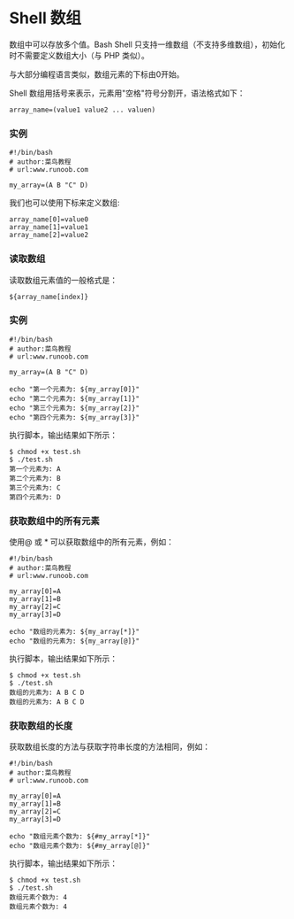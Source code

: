 # Shell 数组

数组中可以存放多个值。Bash Shell 只支持一维数组（不支持多维数组），初始化时不需要定义数组大小（与 PHP 类似）。

与大部分编程语言类似，数组元素的下标由0开始。

Shell 数组用括号来表示，元素用"空格"符号分割开，语法格式如下：

```
array_name=(value1 value2 ... valuen)
```

### 实例

```
#!/bin/bash
# author:菜鸟教程
# url:www.runoob.com

my_array=(A B "C" D)
```

我们也可以使用下标来定义数组:

```
array_name[0]=value0
array_name[1]=value1
array_name[2]=value2
```

### 读取数组

读取数组元素值的一般格式是：

```
${array_name[index]}
```

### 实例

```
#!/bin/bash
# author:菜鸟教程
# url:www.runoob.com

my_array=(A B "C" D)

echo "第一个元素为: ${my_array[0]}"
echo "第二个元素为: ${my_array[1]}"
echo "第三个元素为: ${my_array[2]}"
echo "第四个元素为: ${my_array[3]}"
```

执行脚本，输出结果如下所示：

```
$ chmod +x test.sh 
$ ./test.sh
第一个元素为: A
第二个元素为: B
第三个元素为: C
第四个元素为: D
```

### 获取数组中的所有元素

使用@ 或 * 可以获取数组中的所有元素，例如：

```
#!/bin/bash
# author:菜鸟教程
# url:www.runoob.com

my_array[0]=A
my_array[1]=B
my_array[2]=C
my_array[3]=D

echo "数组的元素为: ${my_array[*]}"
echo "数组的元素为: ${my_array[@]}"
```

执行脚本，输出结果如下所示：

```
$ chmod +x test.sh 
$ ./test.sh
数组的元素为: A B C D
数组的元素为: A B C D
```

### 获取数组的长度

获取数组长度的方法与获取字符串长度的方法相同，例如：



```
#!/bin/bash
# author:菜鸟教程
# url:www.runoob.com

my_array[0]=A
my_array[1]=B
my_array[2]=C
my_array[3]=D

echo "数组元素个数为: ${#my_array[*]}"
echo "数组元素个数为: ${#my_array[@]}"
```

执行脚本，输出结果如下所示：

```
$ chmod +x test.sh 
$ ./test.sh
数组元素个数为: 4
数组元素个数为: 4
```